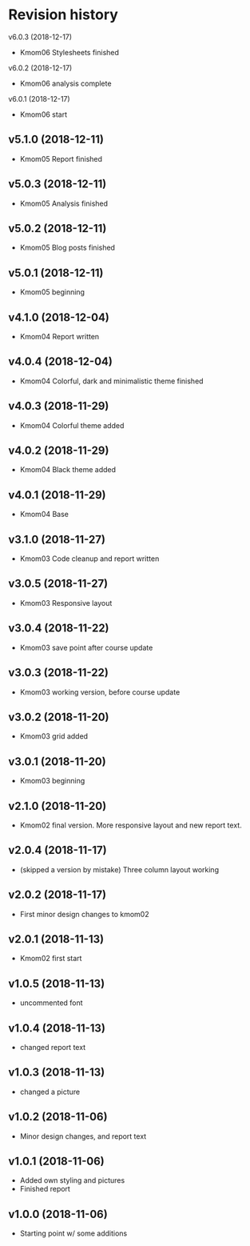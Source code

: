 Revision history
=======================
v6.0.3 (2018-12-17)
* Kmom06 Stylesheets finished

v6.0.2 (2018-12-17)
* Kmom06 analysis complete

v6.0.1 (2018-12-17)
* Kmom06 start

v5.1.0 (2018-12-11)
------------------------
* Kmom05 Report finished

v5.0.3 (2018-12-11)
------------------------
* Kmom05 Analysis finished

v5.0.2 (2018-12-11)
------------------------
* Kmom05 Blog posts finished

v5.0.1 (2018-12-11)
------------------------
* Kmom05 beginning

v4.1.0 (2018-12-04)
------------------------
* Kmom04 Report written

v4.0.4 (2018-12-04)
------------------------
* Kmom04 Colorful, dark and minimalistic theme finished

v4.0.3 (2018-11-29)
------------------------
* Kmom04 Colorful theme added

v4.0.2 (2018-11-29)
------------------------
* Kmom04 Black theme added

v4.0.1 (2018-11-29)
------------------------
* Kmom04 Base

v3.1.0 (2018-11-27)
------------------------
* Kmom03 Code cleanup and report written

v3.0.5 (2018-11-27)
------------------------
* Kmom03 Responsive layout

v3.0.4 (2018-11-22)
------------------------
* Kmom03 save point after course update

v3.0.3 (2018-11-22)
------------------------
* Kmom03 working version, before course update

v3.0.2 (2018-11-20)
------------------------
* Kmom03 grid added

v3.0.1 (2018-11-20)
------------------------
* Kmom03 beginning

v2.1.0 (2018-11-20)
------------------------
* Kmom02 final version. More responsive layout and new report text.

v2.0.4 (2018-11-17)
------------------------
* (skipped a version by mistake)
Three column layout working

v2.0.2 (2018-11-17)
------------------------
* First minor design changes to kmom02


v2.0.1 (2018-11-13)
------------------------
* Kmom02 first start


v1.0.5 (2018-11-13)
------------------------
* uncommented font


v1.0.4 (2018-11-13)
------------------------
* changed report text


v1.0.3 (2018-11-13)
------------------------
* changed a picture


v1.0.2 (2018-11-06)
------------------------
* Minor design changes, and report text


v1.0.1 (2018-11-06)
------------------------
* Added own styling and pictures
* Finished report


v1.0.0 (2018-11-06)
------------------------
* Starting point w/ some additions
